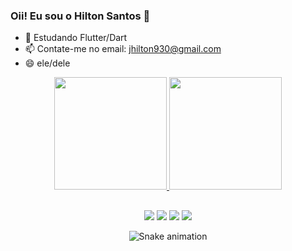 ### Oii! Eu sou o Hilton Santos 👋


- 🌱 Estudando Flutter/Dart
- 📫 Contate-me no email: jhilton930@gmail.com
- 😄 ele/dele

<div align="center">
  <a href="https://github.com/jhiltonsantos">
  <img height="180em" src="https://github-readme-stats.vercel.app/api?username=jhiltonsantos&show_icons=true&theme=gruvbox&include_all_commits=true&count_private=true"/>
  <img height="180em" src="https://github-readme-stats.vercel.app/api/top-langs/?username=jhiltonsantos&layout=compact&langs_count=7&theme=gruvbox"/>
</div>


##
  
<div align="center">
  <a href="https://www.instagram.com/_hiltonsantos_/" target="_blank"><img src="https://img.shields.io/badge/-Instagram-%23E4405F?style=for-the-badge&logo=instagram&logoColor=white" target="_blank"></a>
  <a href="https://twitter.com/jhiltton" target="_blank"><img src="https://img.shields.io/badge/-Twitter-%230077B5?style=for-the-badge&logo=twitter&logoColor=white" target="_blank"></a>
  <a href = "mailto:jhilton930@gmail.com"><img src="https://img.shields.io/badge/-Gmail-%23333?style=for-the-badge&logo=gmail&logoColor=white" target="_blank"></a>
  <a href="https://www.linkedin.com/in/hilton-santos-890a05188/" target="_blank"><img src="https://img.shields.io/badge/-LinkedIn-%230077B5?style=for-the-badge&logo=linkedin&logoColor=white" target="_blank"></a>
  
  ![Snake animation](https://github.com/jhiltonsantos/jhiltonsantos/blob/output/github-contribution-grid-snake.svg)
  
</div>

